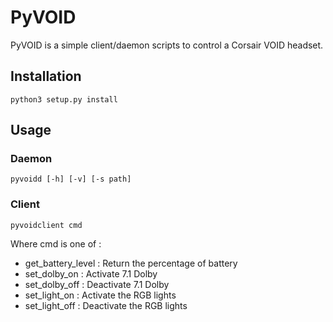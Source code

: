 # PyVOID

PyVOID is a simple client/daemon scripts to control a Corsair VOID headset.

## Installation

```
python3 setup.py install
```

## Usage

### Daemon

```
pyvoidd [-h] [-v] [-s path]
```

### Client

```
pyvoidclient cmd
```

Where cmd is one of :
 *  get_battery_level : Return the percentage of battery
 *  set_dolby_on : Activate 7.1 Dolby
 *  set_dolby_off : Deactivate 7.1 Dolby
 *  set_light_on : Activate the RGB lights
 *  set_light_off : Deactivate the RGB lights
